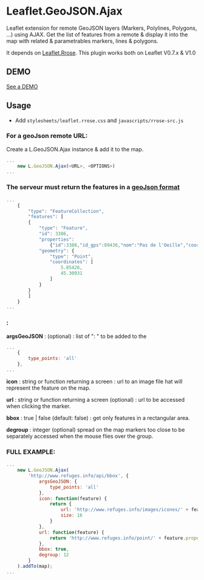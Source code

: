 Leaflet.GeoJSON.Ajax
====================

Leaflet extension for remote GeoJSON layers (Markers, Polylines, Polygons, ...) using AJAX.
Get the list of features from a remote <URL> & display it into the map with related & parametrables markers, lines & polygons.

It depends on [Leaflet.Rrose](https://github.com/erictheise/rrose).
This plugin works both on Leaflet V0.7.x & V1.0

DEMO
----
[See a DEMO](http://dominique92.github.io/MyLeaflet/github.com/Dominique92/Leaflet.GeoJSON.Ajax/)

Usage
-----

* Add ``stylesheets/leaflet.rrose.css`` and ``javascripts/rrose-src.js``

### For a geoJson remote URL:
Create a L.GeoJSON.Ajax instance & add it to the map.

```javascript
...
	new L.GeoJSON.Ajax(<URL>, <OPTIONS>)
...
```

### <URL> The serveur must return the features in a [geoJson format](http://geojson.org/geojson-spec.html)
```javascript
...
	{
		"type": "FeatureCollection",
		"features": [
		{
			"type": "Feature",
			"id": 3386,
			"properties":
				{"id":3386,"id_gps":89436,"nom":"Pas de l'Oeille","coord":{"long":"5.85426","lat":"45.30931","alt":2026},"type":{"id":3,"valeur":"point de passage","icone":"point-de-passage"},"places":{"name":"","valeur":0},"etat":{"id":null,"valeur":""},"date":{"derniere_modif":"2011-09-17 00:00:00"},"coms":{"nb":0}},
			"geometry": {
				"type": "Point",
				"coordinates": [
					5.85426,
					45.30931
				]
			}
		}
		]
	}
...
```

### <OPTIONS>:

**argsGeoJSON** : (optional) : list of "<args>: <value>" to be added to the <URL>
```javascript
...
	{
		type_points: 'all'
	},
...
```

**icon** : string or function returning a screen : url to an image file hat will represent the feature on the map.

**url** : string or function returning a screen (optional) : url to be accessed when clicking the marker.

**bbox** : true | false (default: false) : get only features in a rectangular area.

**degroup** : integer (optional) spread on the map markers too close to be separately accessed when the mouse flies over the group.

### FULL EXAMPLE:
```javascript
...
	new L.GeoJSON.Ajax(
		'http://www.refuges.info/api/bbox', {
			argsGeoJSON: {
				type_points: 'all'
			},
			icon: function(feature) {
				return {
					url: 'http://www.refuges.info/images/icones/' + feature.properties.type.icone + '.png',
					size: 16
				}
			},
			url: function(feature) {
				return 'http://www.refuges.info/point/' + feature.properties.id;
			},
			bbox: true,
			degroup: 12
		}
	).addTo(map);
...
```
